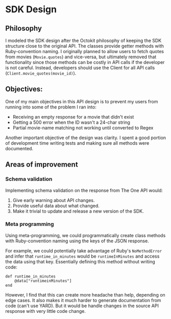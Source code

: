 # SDK Design

## Philosophy

I modeled the SDK design after the Octokit philosophy of keeping the SDK
structure close to the original API. The classes provide getter methods with Ruby-convention naming. I originally planned to allow users to fetch quotes from movies (`Movie.quotes`) and vice-versa, but ultimately removed that functionality since those methods can be costly in API calls if the developer is not careful. Instead, developers should use the Client for all API calls (`Client.movie_quotes(movie_id)`).

## Objectives:
One of my main objectives in this API design is to prevent my users from running into some of the problem I ran into:
- Receiving an empty response for a movie that didn't exist
- Getting a 500 error when the ID wasn't a 24-char string
- Partial movie-name matching not working until converted to Regex

Another important objective of the design was clarity. I spent a good portion of development time writing tests and making sure all methods were documented.

## Areas of improvement

### Schema validation
Implementing schema validation on the response from The One API would:
1. Give early warning about API changes.
2. Provide useful data about what changed.
3. Make it trivial to update and release a new version of the SDK.

### Meta programming
Using meta-programming, we could programmatically create class methods with Ruby-convention naming using the keys of the JSON response. 

For example, we could potentially take advantage of Ruby's `NoMethodError` and infer that `runtime_in_minutes` would be `runtimeInMinutes` and access the data using that key. Essentially defining this method without writing code:

```
def runtime_in_minutes
    @data["runtimeinMinutes"]
end
```

However, I find that this can create more headache than help, depending on edge cases. It also makes it much harder to generate documentation from code (can't use YARD). But it would be handle changes in the source API response with very little
code change.

